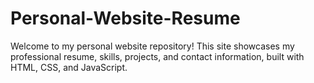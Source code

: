 # Personal-Website-Resume
Welcome to my personal website repository! This site showcases my professional resume, skills, projects, and contact information, built with HTML, CSS, and JavaScript.
